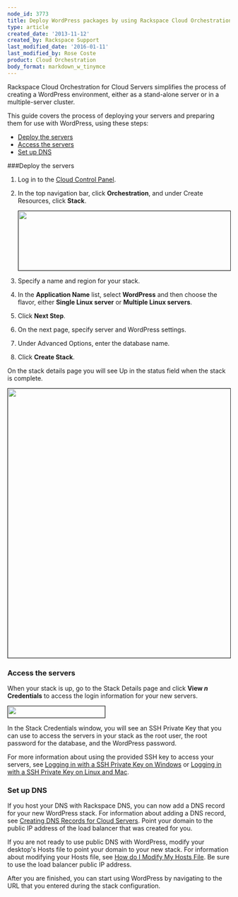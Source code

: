 ```yaml
---
node_id: 3773
title: Deploy WordPress packages by using Rackspace Cloud Orchestration
type: article
created_date: '2013-11-12'
created_by: Rackspace Support
last_modified_date: '2016-01-11'
last_modified_by: Rose Coste
product: Cloud Orchestration
body_format: markdown_w_tinymce
---
```


Rackspace Cloud Orchestration for Cloud Servers simplifies the process of creating a WordPress environment, either as a stand-alone server or in a multiple-server cluster.

This guide covers the process of deploying your servers and preparing them for use with WordPress, using these steps:

- [Deploy the servers](#1)
- [Access the servers](#2)
- [Set up DNS](#3)

<a name="1"></a>
###Deploy the servers

1. Log in to the [Cloud Control Panel](http://mycloud.rackspace.com).

2. In the top navigation bar, click **Orchestration**, and under Create Resources, click **Stack**.

     <img src="https://8026b2e3760e2433679c-fffceaebb8c6ee053c935e8915a3fbe7.ssl.cf2.rackcdn.com/field/image/1560-3549-newimage_1.png" width="481" height="134" border="1" alt=""  />

3. Specify a name and region for your stack.

4. In the **Application Name** list, select **WordPress** and then choose the flavor, either **Single Linux server** or **Multiple Linux servers**.

5. Click **Next Step**.

6. On the next page, specify server and WordPress settings.

7. Under Advanced Options, enter the database name.

8. Click **Create Stack**.

On the stack details page you will see Up in the status field when the stack is complete.

<img src="https://8026b2e3760e2433679c-fffceaebb8c6ee053c935e8915a3fbe7.ssl.cf2.rackcdn.com/field/image/3773Wordpressscreen.png" width="782" height="608" alt=""  border="1"/>

<a name="2"></a>
### Access the servers

When your stack is up, go to the Stack Details page and click **View *n* Credentials** to access the login information for your new servers.

<img src="https://8026b2e3760e2433679c-fffceaebb8c6ee053c935e8915a3fbe7.ssl.cf2.rackcdn.com/field/image/3773Wordpressscreen_0.png" width="220" height="26" border="1" alt=""  />

In the Stack Credentials window, you will see an SSH Private Key that you can use to access the servers in your stack as the root user, the root password for the database, and the WordPress password.

For more information about using the provided SSH key to access your servers, see [Logging in with a SSH Private Key on Windows](/how-to/logging-in-with-an-ssh-private-key-on-windows) or [Logging in with a SSH Private Key on Linux and Mac](/how-to/logging-in-with-an-ssh-private-key-on-linuxmac).
<a name="3"></a>

###  Set up DNS

If you host your DNS with Rackspace DNS, you can now add a DNS record for your new WordPress stack. For information about adding a DNS record, see [Creating DNS Records for Cloud Servers](/how-to/create-dns-records-for-cloud-servers-with-the-control-panel). Point your domain to the public IP address of the load balancer that was created for you.

If you are not ready to use public DNS with WordPress, modify your desktop's Hosts file to point your domain to your new stack. For information about modifying your Hosts file, see [How do I Modify My Hosts File](/how-to/modify-your-hosts-file). Be sure to use the load balancer public IP address.

After you are finished, you can start using WordPress by navigating to the URL that you entered during the stack configuration.
